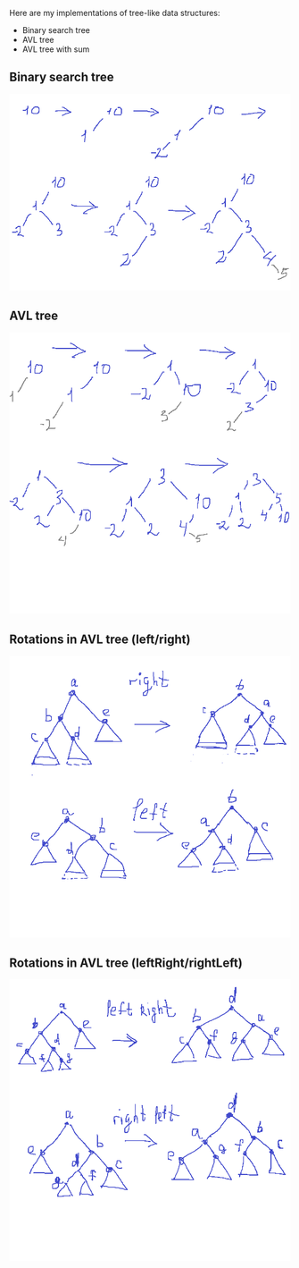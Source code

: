Here are my implementations of tree-like data structures:

- Binary search tree
- AVL tree
- AVL tree with sum


## Binary search tree
![Insertion to BST](https://github.com/emelyantsev/trees/blob/main/Images/bst.png)

## AVL tree
![Insertion to AVL](https://github.com/emelyantsev/trees/blob/main/Images/avl.png)

## Rotations in AVL tree (left/right)
![Simple rotations](https://github.com/emelyantsev/trees/blob/main/Images/right.png)

## Rotations in AVL tree (leftRight/rightLeft)
![Complicated rotations](https://github.com/emelyantsev/trees/blob/main/Images/leftRight.png)